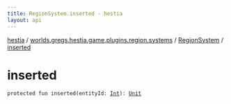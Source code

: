 ```yaml
---
title: RegionSystem.inserted - hestia
layout: api
---
```


<div class='api-docs-breadcrumbs'><a href="../../index.html">hestia</a> / <a href="../index.html">worlds.gregs.hestia.game.plugins.region.systems</a> / <a href="index.html">RegionSystem</a> / <a href="./inserted.html">inserted</a></div>

# inserted

<div class="signature"><code><span class="keyword">protected</span> <span class="keyword">fun </span><span class="identifier">inserted</span><span class="symbol">(</span><span class="parameterName" id="worlds.gregs.hestia.game.plugins.region.systems.RegionSystem$inserted(kotlin.Int)/entityId">entityId</span><span class="symbol">:</span>&nbsp;<a href="https://kotlinlang.org/api/latest/jvm/stdlib/kotlin/-int/index.html"><span class="identifier">Int</span></a><span class="symbol">)</span><span class="symbol">: </span><a href="https://kotlinlang.org/api/latest/jvm/stdlib/kotlin/-unit/index.html"><span class="identifier">Unit</span></a></code></div>
